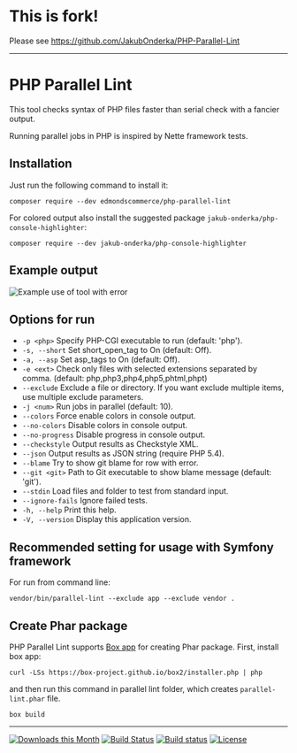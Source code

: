 # This is fork!

Please see https://github.com/JakubOnderka/PHP-Parallel-Lint

--------------

# PHP Parallel Lint

This tool checks syntax of PHP files faster than serial check with a fancier output.

Running parallel jobs in PHP is inspired by Nette framework tests.

## Installation

Just run the following command to install it:

    composer require --dev edmondscommerce/php-parallel-lint

For colored output also install the suggested package `jakub-onderka/php-console-highlighter`:

    composer require --dev jakub-onderka/php-console-highlighter

## Example output

![Example use of tool with error](/tests/examples/example-images/use-error.png?raw=true "Example use of tool with error")


## Options for run

- `-p <php>`        Specify PHP-CGI executable to run (default: 'php').
- `-s, --short`     Set short_open_tag to On (default: Off).
- `-a, --asp`        Set asp_tags to On (default: Off).
- `-e <ext>`        Check only files with selected extensions separated by comma. (default: php,php3,php4,php5,phtml,phpt)
- `--exclude`       Exclude a file or directory. If you want exclude multiple items, use multiple exclude parameters.
- `-j <num>`        Run <num> jobs in parallel (default: 10).
- `--colors`        Force enable colors in console output.
- `--no-colors`     Disable colors in console output.
- `--no-progress`   Disable progress in console output.
- `--checkstyle`    Output results as Checkstyle XML.
- `--json`          Output results as JSON string (require PHP 5.4).
- `--blame`         Try to show git blame for row with error.
- `--git <git>`     Path to Git executable to show blame message (default: 'git').
- `--stdin`         Load files and folder to test from standard input.
- `--ignore-fails`  Ignore failed tests.
- `-h, --help`      Print this help.
- `-V, --version`   Display this application version.


## Recommended setting for usage with Symfony framework

For run from command line:

    vendor/bin/parallel-lint --exclude app --exclude vendor .

## Create Phar package

PHP Parallel Lint supports [Box app](https://box-project.github.io/box2/) for creating Phar package. First, install box app:


    curl -LSs https://box-project.github.io/box2/installer.php | php


and then run this command in parallel lint folder, which creates `parallel-lint.phar` file.


    box build


------

[![Downloads this Month](https://img.shields.io/packagist/dm/jakub-onderka/php-parallel-lint.svg)](https://packagist.org/packages/jakub-onderka/php-parallel-lint)
[![Build Status](https://travis-ci.org/JakubOnderka/PHP-Parallel-Lint.svg?branch=master)](https://travis-ci.org/JakubOnderka/PHP-Parallel-Lint)
[![Build status](https://ci.appveyor.com/api/projects/status/5n3qqa3r66aoghjo/branch/master?svg=true)](https://ci.appveyor.com/project/JakubOnderka/php-parallel-lint/branch/master)
[![License](https://poser.pugx.org/jakub-onderka/php-parallel-lint/license.svg)](https://packagist.org/packages/jakub-onderka/php-parallel-lint)
